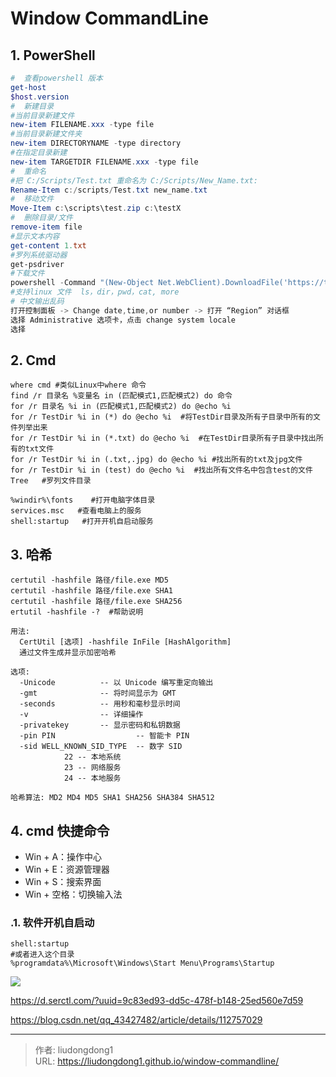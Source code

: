 # Window CommandLine


## 1. PowerShell

```powershell
#  查看powershell 版本
get-host
$host.version
#  新建目录
#当前目录新建文件
new-item FILENAME.xxx -type file
#当前目录新建文件夹
new-item DIRECTORYNAME -type directory
#在指定目录新建
new-item TARGETDIR FILENAME.xxx -type file
#  重命名
#把 C:/Scripts/Test.txt 重命名为 C:/Scripts/New_Name.txt:
Rename-Item c:/scripts/Test.txt new_name.txt
#  移动文件
Move-Item c:\scripts\test.zip c:\testX
#  删除目录/文件
remove-item file
#显示文本内容
get-content 1.txt
#罗列系统驱动器
get-psdriver
#下载文件
powershell -Command "(New-Object Net.WebClient).DownloadFile('https://ts', './src/ts')"
#支持linux 文件  ls，dir，pwd，cat, more
# 中文输出乱码
打开控制面板 -> Change date,time,or number -> 打开 “Region” 对话框
选择 Administrative 选项卡，点击 change system locale
选择
```

## 2. Cmd

```shell
where cmd #类似Linux中where 命令
find /r 目录名 %变量名 in (匹配模式1,匹配模式2) do 命令
for /r 目录名 %i in (匹配模式1,匹配模式2) do @echo %i
for /r TestDir %i in (*) do @echo %i  #将TestDir目录及所有子目录中所有的文件列举出来
for /r TestDir %i in (*.txt) do @echo %i  #在TestDir目录所有子目录中找出所有的txt文件
for /r TestDir %i in (.txt,.jpg) do @echo %i #找出所有的txt及jpg文件
for /r TestDir %i in (test) do @echo %i  #找出所有文件名中包含test的文件
Tree   #罗列文件目录

%windir%\fonts    #打开电脑字体目录
services.msc   #查看电脑上的服务
shell:startup   #打开开机自启动服务
```

## 3. 哈希

```shell
certutil -hashfile 路径/file.exe MD5
certutil -hashfile 路径/file.exe SHA1
certutil -hashfile 路径/file.exe SHA256
ertutil -hashfile -?  #帮助说明
```

```
用法:
  CertUtil [选项] -hashfile InFile [HashAlgorithm]
  通过文件生成并显示加密哈希

选项:
  -Unicode          -- 以 Unicode 编写重定向输出
  -gmt              -- 将时间显示为 GMT
  -seconds          -- 用秒和毫秒显示时间
  -v                -- 详细操作
  -privatekey       -- 显示密码和私钥数据
  -pin PIN                  -- 智能卡 PIN
  -sid WELL_KNOWN_SID_TYPE  -- 数字 SID
            22 -- 本地系统
            23 -- 网络服务
            24 -- 本地服务

哈希算法: MD2 MD4 MD5 SHA1 SHA256 SHA384 SHA512
```

## 4. cmd 快捷命令

- Win + A：操作中心
- Win + E：资源管理器
- Win + S：搜索界面
- Win + 空格：切换输入法

### .1. 软件开机自启动

```
shell:startup
#或者进入这个目录
%programdata%\Microsoft\Windows\Start Menu\Programs\Startup
```

![](https://lddpicture.oss-cn-beijing.aliyuncs.com/picture/image-20210707170127650.png)



https://d.serctl.com/?uuid=9c83ed93-dd5c-478f-b148-25ed560e7d59 

https://blog.csdn.net/qq_43427482/article/details/112757029

---

> 作者: liudongdong1  
> URL: https://liudongdong1.github.io/window-commandline/  


